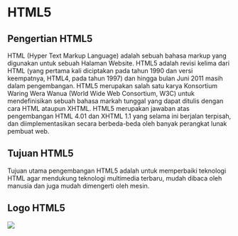 # HTML5
## Pengertian HTML5

HTML (Hyper Text Markup Language) adalah sebuah bahasa markup yang digunakan untuk sebuah Halaman Website. HTML5 adalah revisi kelima dari HTML (yang pertama kali diciptakan pada tahun 1990 dan versi keempatnya, HTML4, pada tahun 1997) dan hingga bulan Juni 2011 masih dalam pengembangan. HTML5 merupakan salah satu karya Konsortium Waring Wera Wanua (World Wide Web Consortium, W3C) untuk mendefinisikan sebuah bahasa markah tunggal yang dapat ditulis dengan cara HTML ataupun XHTML. HTML5 merupakan jawaban atas pengembangan HTML 4.01 dan XHTML 1.1 yang selama ini berjalan terpisah, dan diimplementasikan secara berbeda-beda oleh banyak perangkat lunak pembuat web.


## Tujuan HTML5 

Tujuan utama pengembangan HTML5 adalah untuk memperbaiki teknologi HTML agar mendukung teknologi multimedia terbaru, mudah dibaca oleh manusia dan juga mudah dimengerti oleh mesin.

## Logo HTML5 
<img src="https://github.com/neapps/HTML5/html5.png">
